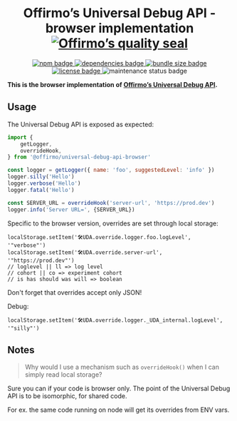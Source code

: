
<h1 align="center">
	Offirmo’s Universal Debug API - browser implementation<br>
	<a href="https://www.offirmo.net/offirmo-monorepo/0-doc/modules-directory/index.html">
		<img src="https://www.offirmo.net/offirmo-monorepo/0-doc/quality-seal/offirmos_quality_seal.svg" alt="Offirmo’s quality seal">
	</a>
</h1>

<p align="center">
	<a alt="npm package page"
	  href="https://www.npmjs.com/package/@offirmo/universal-debug-api-browser">
		<img alt="npm badge"
		  src="https://img.shields.io/npm/v/@offirmo/universal-debug-api-browser.svg">
	</a>
	<a alt="dependencies analysis"
	  href="https://david-dm.org/offirmo/offirmo-monorepo?path=3-advanced--multi%2Funiversal-debug-api-browser">
		<img alt="dependencies badge"
		  src="https://img.shields.io/david/offirmo/offirmo-monorepo.svg?path=3-advanced--multi%2Funiversal-debug-api-browser">
	</a>
	<a alt="bundle size evaluation"
	  href="https://bundlephobia.com/result?p=@offirmo/universal-debug-api-browser">
		<img alt="bundle size badge"
		  src="https://img.shields.io/bundlephobia/minzip/@offirmo/universal-debug-api-browser.svg">
	</a>
	<a alt="license"
	  href="https://unlicense.org/">
		<img alt="license badge"
		  src="https://img.shields.io/badge/license-public_domain-brightgreen.svg">
	</a>
	<img alt="maintenance status badge"
	  src="https://img.shields.io/maintenance/yes/2022.svg">
</p>

**This is the browser implementation of [Offirmo’s Universal Debug API](https://universal-debug-api-js.netlify.app/).**

## Usage

The Universal Debug API is exposed as expected:

```javascript
import {
	getLogger,
	overrideHook,
} from '@offirmo/universal-debug-api-browser'

const logger = getLogger({ name: 'foo', suggestedLevel: 'info' })
logger.silly('Hello')
logger.verbose('Hello')
logger.fatal('Hello')

const SERVER_URL = overrideHook('server-url', 'https://prod.dev')
logger.info('Server URL=', {SERVER_URL})
```

Specific to the browser version, overrides are set through local storage:

```
localStorage.setItem('🛠UDA.override.logger.foo.logLevel', '"verbose"')
localStorage.setItem('🛠UDA.override.server-url', '"https://prod.dev"')
// loglevel || ll => log level
// cohort || co => experiment cohort
// is has should was will => boolean
```

Don't forget that overrides accept only JSON!

Debug:
```
localStorage.setItem('🛠UDA.override.logger._UDA_internal.logLevel', '"silly"')
```

## Notes

> Why would I use a mechanism such as `overrideHook()` when I can simply read local storage?

Sure you can if your code is browser only.
The point of the Universal Debug API is to be isomorphic,
for shared code.

For ex. the same code running on node will get its overrides from ENV vars.
